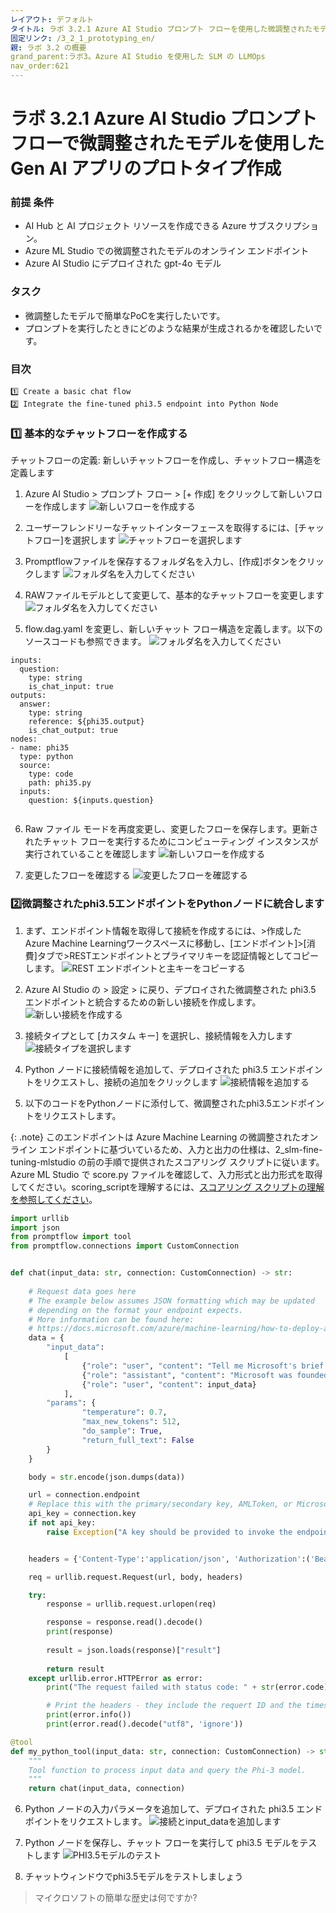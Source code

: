 ```yaml
---
レイアウト: デフォルト
タイトル: ラボ 3.2.1 Azure AI Studio プロンプト フローを使用した微調整されたモデルを使用した Gen AI アプリのプロトタイプ作成
固定リンク: /3_2_1_prototyping_en/
親: ラボ 3.2 の概要
grand_parent:ラボ3。Azure AI Studio を使用した SLM の LLMOps
nav_order:621
---
```


# ラボ 3.2.1 Azure AI Studio プロンプト フローで微調整されたモデルを使用した Gen AI アプリのプロトタイプ作成

### 前提 条件

- AI Hub と AI プロジェクト リソースを作成できる Azure サブスクリプション。
- Azure ML Studio での微調整されたモデルのオンライン エンドポイント
- Azure AI Studio にデプロイされた gpt-4o モデル 


### タスク

- 微調整したモデルで簡単なPoCを実行したいです。 
- プロンプトを実行したときにどのような結果が生成されるかを確認したいです。 

### 目次
    1️⃣ Create a basic chat flow 
    2️⃣ Integrate the fine-tuned phi3.5 endpoint into Python Node

### 1️⃣ 基本的なチャットフローを作成する 

チャットフローの定義: 新しいチャットフローを作成し、チャットフロー構造を定義します

1. Azure AI Studio > プロンプト フロー > [+ 作成] をクリックして新しいフローを作成します
![新しいフローを作成する](images/create_new_flow.jpg)

2. ユーザーフレンドリーなチャットインターフェースを取得するには、[チャットフロー]を選択します
![チャットフローを選択します](images/create_new_chat_flow.jpg)

3. Promptflowファイルを保存するフォルダ名を入力し、[作成]ボタンをクリックします
![フォルダ名を入力してください](images/put_folder_name.jpg)

4. RAWファイルモデルとして変更して、基本的なチャットフローを変更します
![フォルダ名を入力してください](images/change_raw_file_mode.jpg)

5. flow.dag.yaml を変更し、新しいチャット フロー構造を定義します。以下のソースコードも参照できます。
![フォルダ名を入力してください](images/modify_dag.jpg)

```
inputs:
  question:
    type: string
    is_chat_input: true
outputs:
  answer:
    type: string
    reference: ${phi35.output}
    is_chat_output: true
nodes:
- name: phi35
  type: python
  source:
    type: code
    path: phi35.py
  inputs:
    question: ${inputs.question}
  
```

6. Raw ファイル モードを再度変更し、変更したフローを保存します。更新されたチャット フローを実行するためにコンピューティング インスタンスが実行されていることを確認します
![新しいフローを作成する](images/save_and_run_compute_session.jpg)

7. 変更したフローを確認する
![変更したフローを確認する](images/first_dag_graph.jpg)


### 2️⃣微調整されたphi3.5エンドポイントをPythonノードに統合します
1. まず、エンドポイント情報を取得して接続を作成するには、>作成したAzure Machine Learningワークスペースに移動し、[エンドポイント]>[消費]タブで>RESTエンドポイントとプライマリキーを認証情報としてコピーします。
![REST エンドポイントと主キーをコピーする](images/copy_endpoint_comsumption_info.jpg)

2. Azure AI Studio の > 設定 > に戻り、デプロイされた微調整された phi3.5 エンドポイントと統合するための新しい接続を作成します。
![新しい接続を作成する](images/create_new_connection.jpg)

3. 接続タイプとして [カスタム キー] を選択し、接続情報を入力します
![接続タイプを選択します](images/add_custom_keys.jpg)

4. Python ノードに接続情報を追加して、デプロイされた phi3.5 エンドポイントをリクエストし、接続の追加をクリックします
![接続情報を追加する](images/create_connect_custom_resource.jpg)

5. 以下のコードをPythonノードに添付して、微調整されたphi3.5エンドポイントをリクエストします。 

{: .note}
このエンドポイントは Azure Machine Learning の微調整されたオンライン エンドポイントに基づいているため、入力と出力の仕様は、2_slm-fine-tuning-mlstudio の前の手順で提供されたスコアリング スクリプトに従います。[](../../2_slm-fine-tuning-mlstudio/phi3/src_serve/score.py) Azure ML Studio で score.py ファイルを確認して、入力形式と出力形式を取得してください。scoring_scriptを理解するには、[スコアリング スクリプトの理解を参照してください](https://learn.microsoft.com/en-us/azure/machine-learning/how-to-deploy-online-endpoints?view=azureml-api-2&tabs=python#understand-the-scoring-script)。

```python
import urllib
import json
from promptflow import tool
from promptflow.connections import CustomConnection


def chat(input_data: str, connection: CustomConnection) -> str:
    
    # Request data goes here
    # The example below assumes JSON formatting which may be updated
    # depending on the format your endpoint expects.
    # More information can be found here:
    # https://docs.microsoft.com/azure/machine-learning/how-to-deploy-advanced-entry-script
    data = {
        "input_data": 
            [
                {"role": "user", "content": "Tell me Microsoft's brief history."},
                {"role": "assistant", "content": "Microsoft was founded by Bill Gates and Paul Allen on April 4, 1975, to develop and sell a BASIC interpreter for the Altair 8800."},
                {"role": "user", "content": input_data}
            ],
        "params": {
                "temperature": 0.7,
                "max_new_tokens": 512,
                "do_sample": True,
                "return_full_text": False
        }
    }

    body = str.encode(json.dumps(data))

    url = connection.endpoint
    # Replace this with the primary/secondary key, AMLToken, or Microsoft Entra ID token for the endpoint
    api_key = connection.key
    if not api_key:
        raise Exception("A key should be provided to invoke the endpoint")


    headers = {'Content-Type':'application/json', 'Authorization':('Bearer '+ api_key)}

    req = urllib.request.Request(url, body, headers)

    try:
        response = urllib.request.urlopen(req)

        response = response.read().decode()
        print(response)
        
        result = json.loads(response)["result"]
        
        return result
    except urllib.error.HTTPError as error:
        print("The request failed with status code: " + str(error.code))

        # Print the headers - they include the requert ID and the timestamp, which are useful for debugging the failure
        print(error.info())
        print(error.read().decode("utf8", 'ignore'))

@tool
def my_python_tool(input_data: str, connection: CustomConnection) -> str:
    """
    Tool function to process input data and query the Phi-3 model.
    """
    return chat(input_data, connection)
```

6. Python ノードの入力パラメータを追加して、デプロイされた phi3.5 エンドポイントをリクエストします。
![接続とinput_dataを追加します](images/validate_parsing_input.jpg)

7. Python ノードを保存し、チャット フローを実行して phi3.5 モデルをテストします
![PHI3.5モデルのテスト](images/save_open_chat_window.jpg)

8. チャットウィンドウでphi3.5モデルをテストしましょう

> マイクロソフトの簡単な歴史は何ですか? 

